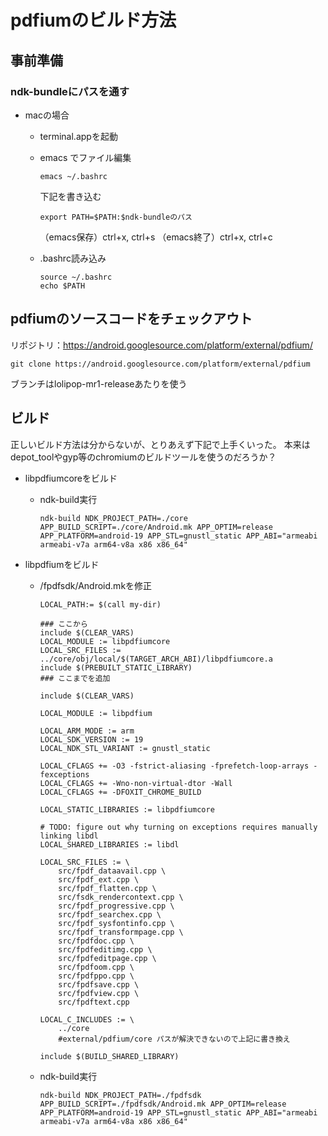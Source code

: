 # pdfiumのビルド方法

## 事前準備

### ndk-bundleにパスを通す

* macの場合

  * terminal.appを起動

  * emacs でファイル編集
    ```
    emacs ~/.bashrc
    ```
    下記を書き込む
    ```
    export PATH=$PATH:$ndk-bundleのパス
    ```
    （emacs保存）ctrl+x, ctrl+s
    （emacs終了）ctrl+x, ctrl+c

  * .bashrc読み込み
    ```
    source ~/.bashrc
    echo $PATH
    ```

## pdfiumのソースコードをチェックアウト
リポジトリ：https://android.googlesource.com/platform/external/pdfium/
```
git clone https://android.googlesource.com/platform/external/pdfium
```
ブランチはlolipop-mr1-releaseあたりを使う

## ビルド
正しいビルド方法は分からないが、とりあえず下記で上手くいった。
本来はdepot_toolやgyp等のchromiumのビルドツールを使うのだろうか？

* libpdfiumcoreをビルド

  * ndk-build実行
    ```
    ndk-build NDK_PROJECT_PATH=./core APP_BUILD_SCRIPT=./core/Android.mk APP_OPTIM=release APP_PLATFORM=android-19 APP_STL=gnustl_static APP_ABI="armeabi armeabi-v7a arm64-v8a x86 x86_64"
    ```

* libpdfiumをビルド

  * /fpdfsdk/Android.mkを修正
    ```
    LOCAL_PATH:= $(call my-dir)

    ### ここから
    include $(CLEAR_VARS)
    LOCAL_MODULE := libpdfiumcore
    LOCAL_SRC_FILES := ../core/obj/local/$(TARGET_ARCH_ABI)/libpdfiumcore.a
    include $(PREBUILT_STATIC_LIBRARY)
    ### ここまでを追加

    include $(CLEAR_VARS)

    LOCAL_MODULE := libpdfium

    LOCAL_ARM_MODE := arm
    LOCAL_SDK_VERSION := 19
    LOCAL_NDK_STL_VARIANT := gnustl_static

    LOCAL_CFLAGS += -O3 -fstrict-aliasing -fprefetch-loop-arrays -fexceptions
    LOCAL_CFLAGS += -Wno-non-virtual-dtor -Wall
    LOCAL_CFLAGS += -DFOXIT_CHROME_BUILD

    LOCAL_STATIC_LIBRARIES := libpdfiumcore

    # TODO: figure out why turning on exceptions requires manually linking libdl
    LOCAL_SHARED_LIBRARIES := libdl

    LOCAL_SRC_FILES := \
        src/fpdf_dataavail.cpp \
        src/fpdf_ext.cpp \
        src/fpdf_flatten.cpp \
        src/fsdk_rendercontext.cpp \
        src/fpdf_progressive.cpp \
        src/fpdf_searchex.cpp \
        src/fpdf_sysfontinfo.cpp \
        src/fpdf_transformpage.cpp \
        src/fpdfdoc.cpp \
        src/fpdfeditimg.cpp \
        src/fpdfeditpage.cpp \
        src/fpdfoom.cpp \
        src/fpdfppo.cpp \
        src/fpdfsave.cpp \
        src/fpdfview.cpp \
        src/fpdftext.cpp

    LOCAL_C_INCLUDES := \
        ../core
        #external/pdfium/core パスが解決できないので上記に書き換え

    include $(BUILD_SHARED_LIBRARY)

    ```

  * ndk-build実行
    ```
    ndk-build NDK_PROJECT_PATH=./fpdfsdk APP_BUILD_SCRIPT=./fpdfsdk/Android.mk APP_OPTIM=release APP_PLATFORM=android-19 APP_STL=gnustl_static APP_ABI="armeabi armeabi-v7a arm64-v8a x86 x86_64"
    ```
